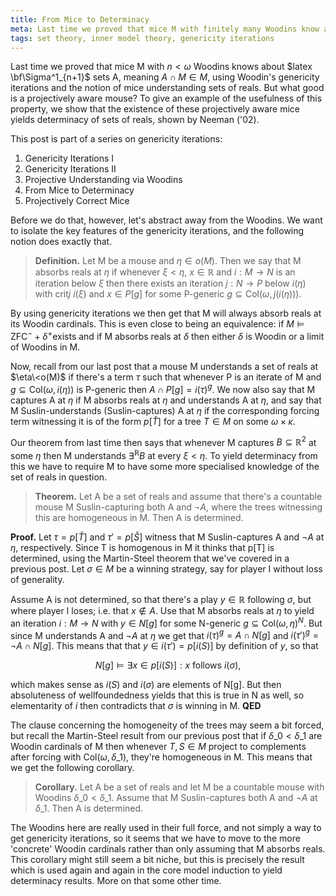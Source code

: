 ```yaml
---
title: From Mice to Determinacy
meta: Last time we proved that mice M with finitely many Woodins know about projective sets, using Woodin's genericity iterations and the notion of mice understanding sets of reals. But what good is a projectively aware mouse? To give an example of the usefulness of this property, we show that the existence of these projectively aware mice yields determinacy of sets of reals.
tags: set theory, inner model theory, genericity iterations
---
```


Last time we proved that mice M with $n<\omega$ Woodins knows about $latex
\bf\Sigma^1_{n+1}$ sets A, meaning $A\cap M\in M$, using Woodin's genericity
iterations and the notion of mice understanding sets of reals. But what good is a
projectively aware mouse? To give an example of the usefulness of this property, we
show that the existence of these projectively aware mice yields determinacy of sets of
reals, shown by Neeman ('02).

This post is part of a series on genericity iterations:

1. <router-link to="/posts/2016-10-05-genericity-iterations-i">Genericity Iterations I</router-link>
2. <router-link to="/posts/2016-10-19-genericity-iterations-ii">Genericity Iterations II</router-link>
3. <router-link to="/posts/2017-12-18-capturing-truth-using-woodins">Projective Understanding via Woodins</router-link>
4. From Mice to Determinacy
5. <router-link to="2018-01-20-projectively-correct-mice">Projectively Correct Mice</router-link>

Before we do that, however, let's abstract away from the Woodins. We want to isolate
the key features of the genericity iterations, and the following notion does exactly
that.

> **Definition.** Let M be a mouse and $\eta\in o(M)$. Then we say that M absorbs reals
> at $\eta$ if whenever $\xi<\eta$, $x\in\mathbb R$ and $i:M\to N$ is an iteration
> below $\xi$ then there exists an iteration $j:N\to P$ below $i(\eta)$ with
> $\text{crit} j\>i(\xi)$ and $x\in P[g]$ for some P-generic
> $g\subseteq\text{Col}(\omega,j(i(\eta)))$.

By using genericity iterations we then get that M will always absorb reals at its
Woodin cardinals. This is even close to being an equivalence: if
$M\models\textsf{ZFC}^-+\delta^+\text{exists}$ and if M absorbs reals at $\delta$ then
either $\delta$ is Woodin or a limit of Woodins in M.

Now, recall from our last post that a mouse M understands a set of reals at
$\eta\<o(M)$ if there's a term $\tau$ such that whenever P is an iterate of M and
$g\subseteq\text{Col}(\omega,i(\eta))$ is P-generic then $A\cap P[g]=i(\tau)^g$. We now
also say that M captures A at $\eta$ if M absorbs reals at $\eta$ and understands A at
$\eta$, and say that M Suslin-understands (Suslin-captures) A at $\eta$ if the
corresponding forcing term witnessing it is of the form $p[\check T]$ for a tree $T\in
M$ on some $\omega\times\kappa$.

Our theorem from last time then says that whenever M captures $B\subseteq\mathbb R^2$
at some $\eta$ then M understands $\exists^{\mathbb R}B$ at every $\xi<\eta$. To yield
determinacy from this we have to require M to have some more specialised knowledge of
the set of reals in question.

> **Theorem.** Let A be a set of reals and assume that there's a countable mouse M
> Suslin-capturing both A and $\lnot A$, where the trees witnessing this are
> homogeneous in M. Then A is determined.

**Proof.** Let $\tau=p[\check T]$ and $\tau'=p[\check S]$ witness that M
Suslin-captures A and $\lnot A$ at $\eta$, respectively. Since T is homogenous in M it
thinks that p[T] is determined, using the Martin-Steel theorem that we've covered in a
previous post. Let $\sigma\in M$ be a winning strategy, say for player I without loss
of generality.

Assume A is not determined, so that there's a play $y\in\mathbb R$ following $\sigma$,
but where player I loses; i.e. that $x\notin A$. Use that M absorbs reals at $\eta$ to
yield an iteration $i:M\to N$ with $y\in N[g]$ for some N-generic
$g\subseteq\text{Col}(\omega,\eta)^N$. But since M understands A and $\lnot A$ at
$\eta$ we get that $i(\tau)^g=A\cap N[g]$ and $i(\tau')^g=\lnot A\cap N[g]$. This means
that that $y\in i(\tau')=p[i(S)]$ by definition of $y$, so that

$$ N[g]\models\exists x\in p[i(S)]: x\text{ follows }i(\sigma), $$

which makes sense as $i(S)$ and $i(\sigma)$ are elements of N[g]. But then absoluteness
of wellfoundedness yields that this is true in N as well, so elementarity of $i$ then
contradicts that $\sigma$ is winning in M. **QED**

The clause concerning the homogeneity of the trees may seem a bit forced, but recall
the Martin-Steel result from our previous post that if $\delta\_0<\delta\_1$ are Woodin
cardinals of M then whenever $T,S\in M$ project to complements after forcing with
$\text{Col}(\omega,\delta\_1)$, they're homogeneous in M. This means that we get the
following corollary.

> **Corollary.** Let A be a set of reals and let M be a countable mouse with Woodins
> $\delta\_0<\delta\_1$. Assume that M Suslin-captures both A and $\lnot A$ at
> $\delta\_1$. Then A is determined.

The Woodins here are really used in their full force, and not simply a way to get
genericity iterations, so it seems that we have to move to the more 'concrete' Woodin
cardinals rather than only assuming that M absorbs reals. This corollary might still
seem a bit niche, but this is precisely the result which is used again and again in the
core model induction to yield determinacy results. More on that some other time.
